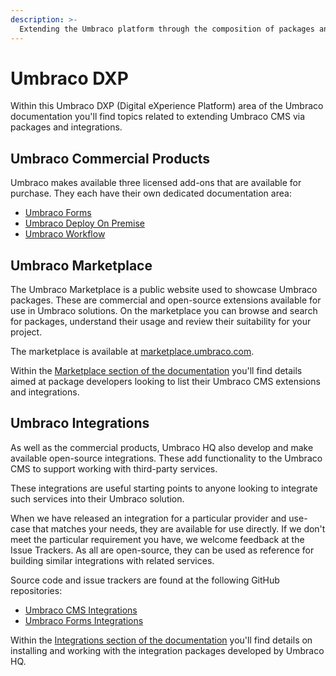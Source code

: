 ```yaml
---
description: >-
  Extending the Umbraco platform through the composition of packages and integrations.
---
```


# Umbraco DXP

Within this Umbraco DXP (Digital eXperience Platform) area of the Umbraco documentation you'll find topics related to extending Umbraco CMS via packages and integrations.

## Umbraco Commercial Products

Umbraco makes available three licensed add-ons that are available for purchase. They each have their own dedicated documentation area:

- [Umbraco Forms](https://docs.umbraco.com/umbraco-forms/)
- [Umbraco Deploy On Premise](https://docs.umbraco.com/umbraco-deploy/)
- [Umbraco Workflow](https://docs.umbraco.com/umbraco-workflow/)

## Umbraco Marketplace

The Umbraco Marketplace is a public website used to showcase Umbraco packages. These are commercial and open-source extensions available for use in Umbraco solutions. On the marketplace you can browse and search for packages, understand their usage and review their suitability for your project.

The marketplace is available at [marketplace.umbraco.com](https://marketplace.umbraco.com).

Within the [Marketplace section of the documentation](marketplace/README.md) you'll find details aimed at package developers looking to list their Umbraco CMS extensions and integrations.

## Umbraco Integrations

As well as the commercial products, Umbraco HQ also develop and make available open-source integrations. These add functionality to the Umbraco CMS to support working with third-party services.

These integrations are useful starting points to anyone looking to integrate such services into their Umbraco solution.

When we have released an integration for a particular provider and use-case that matches your needs, they are available for use directly. If we don't meet the particular requirement you have, we welcome feedback at the Issue Trackers. As all are open-source, they can be used as reference for building similar integrations with related services.

Source code and issue trackers are found at the following GitHub repositories:

- [Umbraco CMS Integrations](https://github.com/umbraco/Umbraco.Cms.Integrations/)
- [Umbraco Forms Integrations](https://github.com/umbraco/Umbraco.Forms.Integrations/)

Within the [Integrations section of the documentation](integrations/categories.md) you'll find details on installing and working with the integration packages developed by Umbraco HQ.

